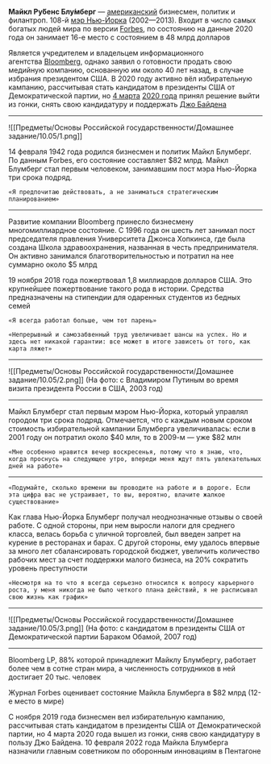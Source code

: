 **Майкл Ру́бенс Блу́мберг** — [американский](https://ru.wikipedia.org/wiki/%D0%A1%D0%A8%D0%90 "США") бизнесмен, политик и филантроп. 108-й [мэр Нью-Йорка](https://ru.wikipedia.org/wiki/%D0%9C%D1%8D%D1%80_%D0%9D%D1%8C%D1%8E-%D0%99%D0%BE%D1%80%D0%BA%D0%B0 "Мэр Нью-Йорка") (2002—2013). Входит в число самых богатых людей мира по версии [Forbes](https://ru.wikipedia.org/wiki/Forbes "Forbes"), по состоянию на данные 2020 года он занимает 16-е место с состоянием в 48 млрд долларов

Является учредителем и владельцем информационного агентства [Bloomberg](https://ru.wikipedia.org/wiki/Bloomberg "Bloomberg"), однако заявил о готовности продать свою медийную компанию, основанную им около 40 лет назад, в случае избрания президентом США. В 2020 году активно вёл избирательную кампанию, рассчитывая стать кандидатом в президенты США от Демократической партии, но [4 марта](https://ru.wikipedia.org/wiki/4_%D0%BC%D0%B0%D1%80%D1%82%D0%B0 "4 марта") [2020 года](https://ru.wikipedia.org/wiki/2020_%D0%B3%D0%BE%D0%B4 "2020 год") принял решение выйти из гонки, снять свою кандидатуру и поддержать [Джо Байдена](https://ru.wikipedia.org/wiki/%D0%94%D0%B6%D0%BE_%D0%91%D0%B0%D0%B9%D0%B4%D0%B5%D0%BD "Джо Байден")

---

![[Предметы/Основы Российской государственности/Домашнее задание/10.05/1.png]]

14 февраля 1942 года родился бизнесмен и политик Майкл Блумберг. По данным Forbes, его состояние составляет $82 млрд. Майкл Блумберг стал первым человеком, занимавшим пост мэра Нью-Йорка три срока подряд.

	«Я предпочитаю действовать, а не заниматься стратегическим планированием»

---

Развитие компании Bloomberg принесло бизнесмену многомиллиардное состояние. С 1996 года он шесть лет занимал пост председателя правления Университета Джонса Хопкинса, где была создана Школа здравоохранения, названная в честь предпринимателя. Он активно занимался благотворительностью и потратил на нее суммарно около $5 млрд

19 ноября 2018 года пожертвовал 1,8 миллиардов долларов США. Это крупнейшее пожертвование такого рода в истории. Средства предназначены на стипендии для одаренных студентов из бедных семей

	«Я всегда работал больше, чем тот парень»

	«Непрерывный и самозабвенный труд увеличивает шансы на успех. Но и здесь нет никакой гарантии: все может в итоге зависеть от того, как карта ляжет»

---

![[Предметы/Основы Российской государственности/Домашнее задание/10.05/2.png]]
(На фото: с Владимиром Путиным во время визита президента России в США, 2003 год)

---

Майкл Блумберг стал первым мэром Нью-Йорка, который управлял городом три срока подряд. Отмечается, что с каждым новым сроком стоимость избирательной кампании Блумберга увеличивалась: если в 2001 году он потратил около $40 млн, то в 2009-м — уже $82 млн

	«Мне особенно нравится вечер воскресенья, потому что я знаю, что, когда проснусь на следующее утро, впереди меня ждут пять увлекательных дней на работе»

 ---

	«Подумайте, сколько времени вы проводите на работе и в дороге. Если эта цифра вас не устраивает, то вы, вероятно, влачите жалкое существование»

Как глава Нью-Йорка Блумберг получал неоднозначные отзывы о своей работе. С одной стороны, при нем выросли налоги для среднего класса, велась борьба с уличной торговлей, был введен запрет на курение в ресторанах и барах. С другой стороны, ему удалось впервые за много лет сбалансировать городской бюджет, увеличить количество рабочих мест за счет поддержки малого бизнеса, на 20% сократить уровень преступности

	«Несмотря на то что я всегда серьезно относился к вопросу карьерного роста, у меня никогда не было четкого плана действий, я не расписывал свою жизнь как график»

---

![[Предметы/Основы Российской государственности/Домашнее задание/10.05/3.png]]
(На фото: с кандидатом в президенты США от Демократической партии Бараком Обамой, 2007 год)

---

Bloomberg LP, 88% которой принадлежит Майклу Блумбергу, работает более чем в сотне стран мира, а численность сотрудников в ней достигает 20 тыс. человек

Журнал Forbes оценивает состояние Майкла Блумберга в  $82 млрд (12-е место в мире)

С ноября 2019 года бизнесмен вел избирательную кампанию, рассчитывая стать кандидатом в президенты США от Демократической партии, но 4 марта 2020 года вышел из гонки, сняв свою кандидатуру в пользу Джо Байдена. 10 февраля 2022 года Майкла Блумберга назначили главным советником по оборонным инновациям в Пентагоне